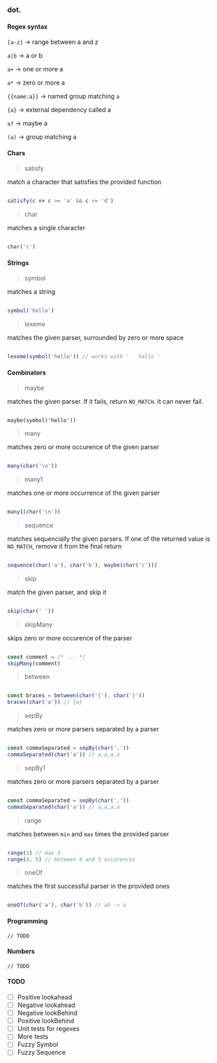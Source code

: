 
### dot.

#### Regex syntax

`[a-z]` -> range between a and z

`a|b` -> a or b

`a+` -> one or more a


`a*` -> zero or more a


`{{name:a}}` -> named group matching `a`


`{a}` -> external dependency called a


`a?` -> maybe a


`(a)` -> group matching a


#### Chars

> satisfy

match a character that satisfies the provided function

``` javascript

satisfy(c => c >= 'a' && c <= 'd')

```

> char

matches a single character

``` javascript

char('c')

```

#### Strings

> symbol

matches a string

``` javascript

symbol('hello')

```

> lexeme

matches the given parser, surrounded by zero or more space

``` javascript

lexeme(symbol('hello')) // works with '   hello '

```

#### Combinators

> maybe

matches the given parser. If it fails, return `NO_MATCH`.
It can never fail.

```

maybe(symbol('hello'))

```

> many

matches zero or more occurence of the given parser

``` javascript

many(char('\n'))

```

> many1

matches one or more occurrence of the given parser

``` javascript

many1(char('\n'))

```

> sequence

matches sequencially the given parsers. If one of the returned value is `NO_MATCH`, remove it from the final return

``` javascript

sequence(char('a'), char('b'), maybe(char('c')))

```

> skip

match the given parser, and skip it

``` javascript

skip(char(' '))

```

> skipMany

skips zero or more occurence of the parser

``` javascript

const comment = /* ... */
skipMany(comment)

```

> between

``` javascript

const braces = between(char('{'), char('}'))
braces(char('a')) // {a}

```

> sepBy

matches zero or more parsers separated by a parser

``` javascript

const commaSeparated = sepBy(char(','))
commaSeparated(char('a')) // a,a,a,a

```

> sepBy1

matches zero or more parsers separated by a parser

``` javascript

const commaSeparated = sepBy(char(','))
commaSeparated(char('a')) // a,a,a,a

```

> range

matches between `min` and `max` times the provided parser

``` javascript

range(3) // max 3
range(4, 5) // between 4 and 5 occurences

```

> oneOf

matches the first successful parser in the provided ones

``` javascript

oneOf(char('a'), char('b')) // ab -> a

```

#### Programming

`// TODO`

#### Numbers

`// TODO`

#### TODO

 - [  ] Positive lookahead
 - [  ] Negative lookahead
 - [  ] Negative lookBehind
 - [  ] Positive lookBehind
 - [  ] Unit tests for regexes
 - [  ] More tests
 - [  ] Fuzzy Symbol
 - [  ] Fuzzy Sequence
